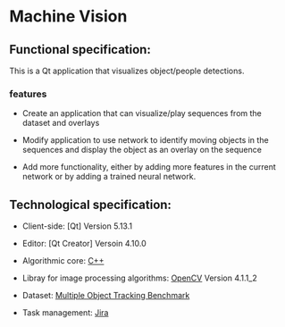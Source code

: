 # Machine Vision

## Functional specification:

This is a Qt application that visualizes object/people detections.


###  features

* Create an application that can visualize/play sequences from the dataset and overlays

* Modify application to use network to identify moving objects in the sequences and display the object as an overlay on the sequence

* Add more functionality, either by adding more features in the current network or by adding a trained neural network.



## Technological specification:


* Client-side: [Qt] Version 5.13.1 

* Editor: [Qt Creator] Versoin 4.10.0

* Algorithmic core: [C++](http://www.cplusplus.org/)

* Libray for image processing algorithms: [OpenCV](https://opencv.org/) Version 4.1.1_2

* Dataset: [Multiple Object Tracking Benchmark](https://motchallenge.net/data/MOT17/)

* Task management: [Jira](https://support.alten.se/projects/MAC/summary)
